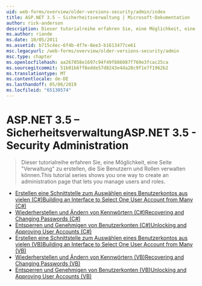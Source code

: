 ```yaml
---
uid: web-forms/overview/older-versions-security/admin/index
title: ASP.NET 3.5 – Sicherheitsverwaltung | Microsoft-Dokumentation
author: rick-anderson
description: Dieser tutorialreihe erfahren Sie, eine Möglichkeit, eine Seite "Verwaltung" zu erstellen, die Sie Benutzern und Rollen verwalten können.
ms.author: riande
ms.date: 10/05/2011
ms.assetid: b715c4ec-6f4b-4f7e-8ee3-b1613477ce61
msc.legacyurl: /web-forms/overview/older-versions-security/admin
msc.type: chapter
ms.openlocfilehash: aa267058e1697c94f49f886087f769e3fcac25ca
ms.sourcegitcommit: 51b01b6ff8edde57d8243e4da28c9f1e7f1962b2
ms.translationtype: MT
ms.contentlocale: de-DE
ms.lasthandoff: 05/06/2019
ms.locfileid: "65130574"
---
```

# <a name="aspnet-35---security-administration"></a><span data-ttu-id="62a23-103">ASP.NET 3.5 – Sicherheitsverwaltung</span><span class="sxs-lookup"><span data-stu-id="62a23-103">ASP.NET 3.5 - Security Administration</span></span>

> <span data-ttu-id="62a23-104">Dieser tutorialreihe erfahren Sie, eine Möglichkeit, eine Seite "Verwaltung" zu erstellen, die Sie Benutzern und Rollen verwalten können.</span><span class="sxs-lookup"><span data-stu-id="62a23-104">This tutorial series shows you one way to create an administration page that lets you manage users and roles.</span></span>

- [<span data-ttu-id="62a23-105">Erstellen eine Schnittstelle zum Auswählen eines Benutzerkontos aus vielen (C#)</span><span class="sxs-lookup"><span data-stu-id="62a23-105">Building an Interface to Select One User Account from Many (C#)</span></span>](building-an-interface-to-select-one-user-account-from-many-cs.md)
- [<span data-ttu-id="62a23-106">Wiederherstellen und Ändern von Kennwörtern (C#)</span><span class="sxs-lookup"><span data-stu-id="62a23-106">Recovering and Changing Passwords (C#)</span></span>](recovering-and-changing-passwords-cs.md)
- [<span data-ttu-id="62a23-107">Entsperren und Genehmigen von Benutzerkonten (C#)</span><span class="sxs-lookup"><span data-stu-id="62a23-107">Unlocking and Approving User Accounts (C#)</span></span>](unlocking-and-approving-user-accounts-cs.md)
- [<span data-ttu-id="62a23-108">Erstellen eine Schnittstelle zum Auswählen eines Benutzerkontos aus vielen (VB)</span><span class="sxs-lookup"><span data-stu-id="62a23-108">Building an Interface to Select One User Account from Many (VB)</span></span>](building-an-interface-to-select-one-user-account-from-many-vb.md)
- [<span data-ttu-id="62a23-109">Wiederherstellen und Ändern von Kennwörtern (VB)</span><span class="sxs-lookup"><span data-stu-id="62a23-109">Recovering and Changing Passwords (VB)</span></span>](recovering-and-changing-passwords-vb.md)
- [<span data-ttu-id="62a23-110">Entsperren und Genehmigen von Benutzerkonten (VB)</span><span class="sxs-lookup"><span data-stu-id="62a23-110">Unlocking and Approving User Accounts (VB)</span></span>](unlocking-and-approving-user-accounts-vb.md)
